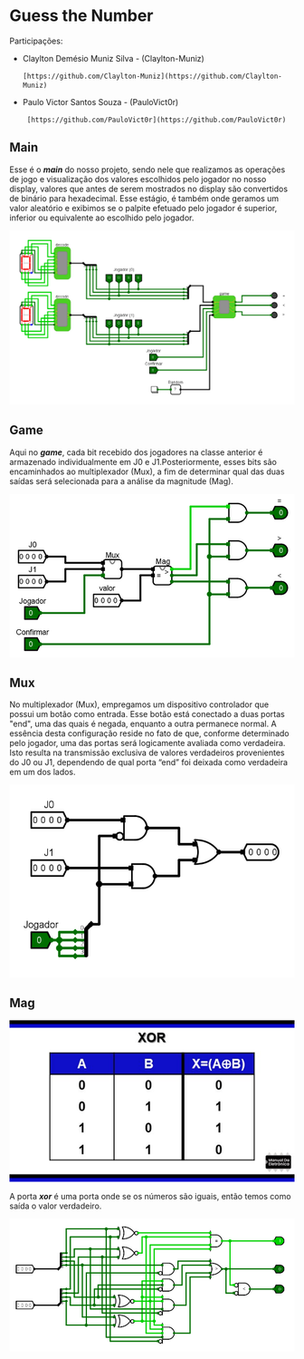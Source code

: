 # Guess the Number

Participações:

- Claylton Demésio Muniz Silva - (Claylton-Muniz)
    
      [https://github.com/Claylton-Muniz](https://github.com/Claylton-Muniz)
    
- Paulo Victor Santos Souza - (PauloVict0r)
    
       [https://github.com/PauloVict0r](https://github.com/PauloVict0r)
    

## Main

Esse é o ***main*** do nosso projeto, sendo nele que realizamos as operações de jogo e visualização dos valores escolhidos pelo jogador no nosso display, valores que antes de serem mostrados no display são convertidos de binário para hexadecimal. Esse estágio, é também onde geramos um valor aleatório e exibimos se o palpite efetuado pelo jogador é superior, inferior ou equivalente ao escolhido pelo jogador.

![Untitled](README/Untitled.png)

## Game

Aqui no ***game***, cada bit recebido dos jogadores na classe anterior é armazenado individualmente em J0 e J1.Posteriormente, esses bits são encaminhados ao multiplexador (Mux), a fim de determinar qual das duas saídas será selecionada para a análise da magnitude (Mag).

![Untitled](README/Untitled%201.png)

## Mux

No multiplexador (Mux), empregamos um dispositivo controlador que possui um botão como entrada. Esse botão está conectado a duas portas "end", uma das quais é negada, enquanto a outra permanece normal. A essência desta configuração reside no fato de que, conforme determinado pelo jogador, uma das portas será logicamente avaliada como verdadeira. Isto resulta na transmissão exclusiva de valores verdadeiros provenientes do J0 ou J1, dependendo de qual porta “end” foi deixada como verdadeira em um dos lados.

![Untitled](README/Untitled%202.png)

## Mag

![A porta ***xor*** é uma porta onde se os números são iguais, então temos como saída o valor verdadeiro. ](README/Untitled%203.png)

A porta ***xor*** é uma porta onde se os números são iguais, então temos como saída o valor verdadeiro. 

![Untitled](README/Untitled%204.png)
